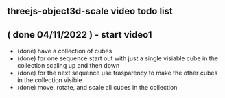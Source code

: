 ## threejs-object3d-scale video todo list

## ( done 04/11/2022 ) - start video1
* (done) have a collection of cubes
* (done) for one sequence start out with just a single visiable cube in the collection scaling up and then down
* (done) for the next sequence use trasparency to make the other cubes in the collection visible
* (done) move, rotate, and scale all cubes in the collection
